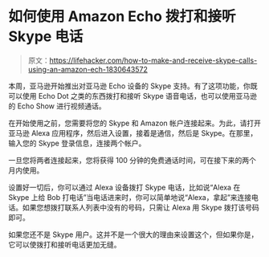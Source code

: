 # 如何使用 Amazon Echo 拨打和接听 Skype 电话

> 原文：<https://lifehacker.com/how-to-make-and-receive-skype-calls-using-an-amazon-ech-1830643572>

本周，亚马逊开始推出对亚马逊 Echo 设备的 Skype 支持。有了这项功能，你既可以使用 Echo Dot 之类的东西拨打和接听 Skype 语音电话，也可以使用亚马逊的 Echo Show 进行视频通话。



在开始使用之前，您需要将您的 Skype 和 Amazon 帐户连接起来。为此，请打开亚马逊 Alexa 应用程序，然后进入设置，接着是通信，然后是 Skype。在那里，输入您的 Skype 登录信息，连接两个帐户。

一旦您将两者连接起来，您将获得 100 分钟的免费通话时间，可在接下来的两个月内使用。

设置好一切后，你可以通过 Alexa 设备拨打 Skype 电话，比如说“Alexa 在 Skype 上给 Bob 打电话”当电话进来时，你可以简单地说“Alexa，拿起”来连接电话。如果您想拨打联系人列表中没有的号码，只需让 Alexa 用 Skype 拨打该号码即可。

如果您还不是 Skype 用户。这并不是一个很大的理由来设置这个，但如果你是，它可以使拨打和接听电话更加无缝。